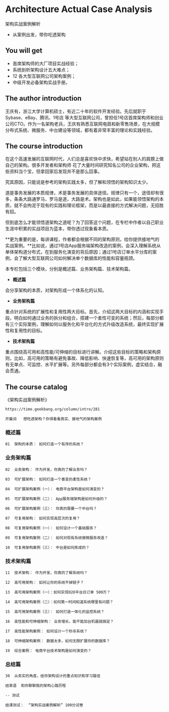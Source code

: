 #  Architecture Actual Case Analysis

架构实战案例解析

+ 从案例出发，带你吃透架构

##  You will get

+ 首席架构师的大厂项目实战经验；
+ 系统剖析架构设计五大难点；
+ 12 各大型互联网公司架构案例；
+ 中级开发必备架构实战手册。

##  The author introduction

王庆有，浙江大学计算机硕士，有近二十年的软件开发经验。先后就职于 Sybase、eBay、腾讯、1号店 等大型互联网公司，曾担任1号店首席架构师和创业公司CTO。作为一名架构老兵，王庆有熟悉互联网电扇和新零售场景，在大规模分布式系统、微服务、中台建设等领域，都有着非常丰富的理论和实践经验。


##  The course introduction

在这个高速发展的互联网时代，人们总是喜欢快中求快，希望站在别人的肩膀上做自己的架构。很多开发者和架构师 花了大量时间研究知名公司的企业架构，把这些资料当个宝，但拿回家后发现并不是那么回事。

究其原因，只能说是参考的架构实践太多，但了解和领悟的架构知识太少。

道是事务发展的本质规律，术是事务发展的具体途径。规律只有一个，途径却有很多，条条大路通罗马，罗马是道，大路是术。架构也是如此，如果能领悟架构的本质，就不会拘泥于现有的实践和理论框架，而是以最直接的方式解决问题，无招胜有招。

但到底怎么才能领悟道架构之道呢？为了回答这个问题，在专栏中作者以自己职业生涯中积累的实战项目为蓝本，带你透过现象看本质。

**更为重要的是，每讲课程，作者都会根据不同的架构原则，给你提供接地气的实战案例。**比如说，通过1号店App服务端架构改造的案例，会深入理解系统从单体架构道分布式，在到服务化演变的背后原因；通过1号店订单水平分库的案例，会了解大型互联网公司如何解决单个数据库的性能和容量瓶颈。

本专栏包括三个模块，分别是概述篇、业务架构篇、技术架构篇。

+ **概述篇**

会分享架构的本质，对架构形成一个体系化的认知。

+ **业务架构篇**

重点针对系统的扩展性和复用性两大目标。首先，介绍这两大目标的内涵和实现手段，明白如何通过业务的拆分和组合，搭建一个柔性可变的系统；然后，每部分都有三个实际案例，理解如何以服务化和平台化的方式升级改造系统，最终实现扩展性和复用性的目标。


+ **技术架构篇**

重点围绕高可用和高性能/可伸缩的目标进行讲解。介绍这些目标的策略和架构原则，比如，高可用的策略有避免事故、降低影响、快速恢复等，高可用的架构原则有无单点、可监控、水平扩展等。另外每部分都会有3个实际案例，虚实结合，融会贯通。

##  The course catalog

《架构实战案例解析》

```
https://time.geekbang.org/column/intro/281
```

```
开篇词   想吃透架构？你得看看真实、接地气的架构案例

```

###  概述篇

```
01  架构的本质： 如何打造一个有序的系统？

```


###  业务架构篇

```
02  业务架构： 作为开发，你真的了解业务吗？

03  可扩展架构： 如何打造一个善变的柔性系统？

04  可扩展架构案例（一）： 电商平台架构是如何演变的？

05  可扩展架构案例（二）： App服务端架构是如何升级的？

06  可扩展架构案例（三）： 你真的需要一个中台吗？

07  可复用架构： 如何实现高层次的复用？

08  可复用架构案例（一）： 如何设计一个基础服务？

09  可复用架构案例（二）： 如何对现有系统做微服务改造？

10  可复用架构案例（三）： 中台是如何炼成的？

```

###  技术架构篇

```
11  技术架构： 作为开发，你真的了解系统吗？

12  高可用架构： 如何让你的系统不掉链子？

13  高可用架构案例（一）：如何实现O2O平台日订单 500万？

14  高可用架构案例（二）：如何第一时间知道系统哪里有问题？

15  高可用架构案例（三）： 如何打造一体化的监控系统？

16  高性能和可伸缩架构： 业务增长，能不能加台机器就搞定？

17  高性能架构案例： 如何设计一个秒杀系统？

18  可伸缩架构案例： 数据太多，如何无限扩展你的数据库？

19  综合案例： 电商平台技术架构是如何演变的？

```

###  总结篇

```
30  从务实的角度，给你架构设计的重点知识和学习路径

结束语  和你聊聊我的架构心路历程

-- 测试

结课测试：  “架构实战案例解析” 100分试卷

```


